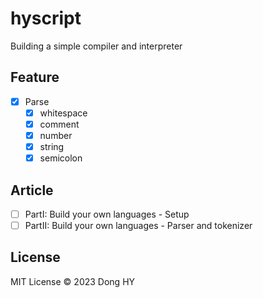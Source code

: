 # hyscript
Building a simple compiler and interpreter
## Feature
- [x] Parse 
    - [x] whitespace
    - [x] comment
    - [x] number
    - [x] string
    - [x] semicolon
## Article
- [ ] PartI: Build your own languages - Setup
- [ ] PartII: Build your own languages - Parser and tokenizer
## License
MIT License © 2023 Dong HY
